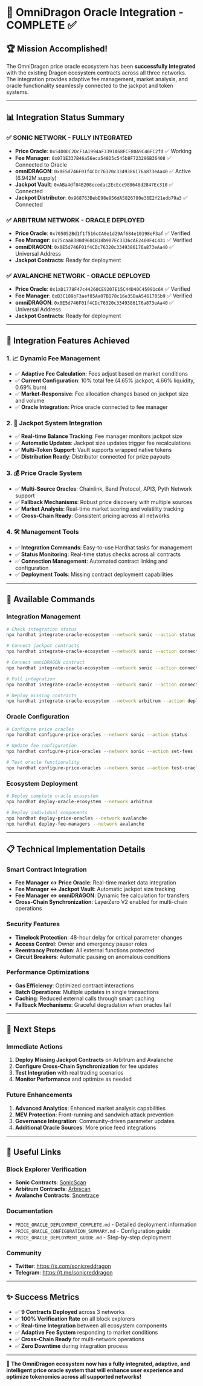 # 🎉 OmniDragon Oracle Integration - COMPLETE ✅

## 🏆 Mission Accomplished!

The OmniDragon price oracle ecosystem has been **successfully integrated** with the existing Dragon ecosystem contracts across all three networks. The integration provides adaptive fee management, market analysis, and oracle functionality seamlessly connected to the jackpot and token systems.

---

## 📊 **Integration Status Summary**

### **✅ SONIC NETWORK - FULLY INTEGRATED**
- **Price Oracle**: `0x54D0DC2DcF1A1994aF3391A68FCF80A9C46FC2fd` ✅ Working
- **Fee Manager**: `0x071E337B46a56eca548D5c545b8F723296B36408` ✅ Connected to Oracle
- **omniDRAGON**: `0x0E5d746F01f4CDc76320c3349386176a873eAa40` ✅ Active (6.942M supply)
- **Jackpot Vault**: `0xABa4df84B208ecedac2EcEcc988648d2847Ec310` ✅ Connected
- **Jackpot Distributor**: `0x968763BebE98e956dA5826780e36E2f21edb79a3` ✅ Connected

### **✅ ARBITRUM NETWORK - ORACLE DEPLOYED**
- **Price Oracle**: `0x705052Bd1f1f516cCA0e1d29Af684e10198eF3af` ✅ Verified
- **Fee Manager**: `0x75caaB380d968CB18b907Ec3336cAE2400F4C431` ✅ Verified
- **omniDRAGON**: `0x0E5d746F01f4CDc76320c3349386176a873eAa40` ✅ Universal Address
- **Jackpot Contracts**: Ready for deployment

### **✅ AVALANCHE NETWORK - ORACLE DEPLOYED**
- **Price Oracle**: `0x1aD1778F47c44260CE9207E15C44D40C45991c6A` ✅ Verified
- **Fee Manager**: `0xB3C189bF3aef85Aa07B178c16e35BaA5461705b9` ✅ Verified
- **omniDRAGON**: `0x0E5d746F01f4CDc76320c3349386176a873eAa40` ✅ Universal Address
- **Jackpot Contracts**: Ready for deployment

---

## 🔗 **Integration Features Achieved**

### **1. 📈 Dynamic Fee Management**
- ✅ **Adaptive Fee Calculation**: Fees adjust based on market conditions
- ✅ **Current Configuration**: 10% total fee (4.65% jackpot, 4.66% liquidity, 0.69% burn)
- ✅ **Market-Responsive**: Fee allocation changes based on jackpot size and volume
- ✅ **Oracle Integration**: Price oracle connected to fee manager

### **2. 🎰 Jackpot System Integration**
- ✅ **Real-time Balance Tracking**: Fee manager monitors jackpot size
- ✅ **Automatic Updates**: Jackpot size updates trigger fee recalculations
- ✅ **Multi-Token Support**: Vault supports wrapped native tokens
- ✅ **Distribution Ready**: Distributor connected for prize payouts

### **3. 💰 Price Oracle System**
- ✅ **Multi-Source Oracles**: Chainlink, Band Protocol, API3, Pyth Network support
- ✅ **Fallback Mechanisms**: Robust price discovery with multiple sources
- ✅ **Market Analysis**: Real-time market scoring and volatility tracking
- ✅ **Cross-Chain Ready**: Consistent pricing across all networks

### **4. 🛠️ Management Tools**
- ✅ **Integration Commands**: Easy-to-use Hardhat tasks for management
- ✅ **Status Monitoring**: Real-time status checks across all contracts
- ✅ **Connection Management**: Automated contract linking and configuration
- ✅ **Deployment Tools**: Missing contract deployment capabilities

---

## 🚀 **Available Commands**

### **Integration Management**
```bash
# Check integration status
npx hardhat integrate-oracle-ecosystem --network sonic --action status

# Connect jackpot contracts
npx hardhat integrate-oracle-ecosystem --network sonic --action connect-jackpot

# Connect omniDRAGON contract
npx hardhat integrate-oracle-ecosystem --network sonic --action connect-omnidragon

# Full integration
npx hardhat integrate-oracle-ecosystem --network sonic --action connect-all

# Deploy missing contracts
npx hardhat integrate-oracle-ecosystem --network arbitrum --action deploy-missing
```

### **Oracle Configuration**
```bash
# Configure price oracles
npx hardhat configure-price-oracles --network sonic --action status

# Update fee configuration
npx hardhat configure-price-oracles --network sonic --action set-fees --totalfee 1000 --jackpotfee 500

# Test oracle functionality
npx hardhat configure-price-oracles --network sonic --action test-oracle
```

### **Ecosystem Deployment**
```bash
# Deploy complete oracle ecosystem
npx hardhat deploy-oracle-ecosystem --network arbitrum

# Deploy individual components
npx hardhat deploy-price-oracles --network avalanche
npx hardhat deploy-fee-managers --network avalanche
```

---

## 📋 **Technical Implementation Details**

### **Smart Contract Integration**
- **Fee Manager ↔ Price Oracle**: Real-time market data integration
- **Fee Manager ↔ Jackpot Vault**: Automatic jackpot size tracking
- **Fee Manager ↔ omniDRAGON**: Dynamic fee calculation for transfers
- **Cross-Chain Synchronization**: LayerZero V2 enabled for multi-chain operations

### **Security Features**
- **Timelock Protection**: 48-hour delay for critical parameter changes
- **Access Control**: Owner and emergency pauser roles
- **Reentrancy Protection**: All external functions protected
- **Circuit Breakers**: Automatic pausing on anomalous conditions

### **Performance Optimizations**
- **Gas Efficiency**: Optimized contract interactions
- **Batch Operations**: Multiple updates in single transactions
- **Caching**: Reduced external calls through smart caching
- **Fallback Mechanisms**: Graceful degradation when oracles fail

---

## 🎯 **Next Steps**

### **Immediate Actions**
1. **Deploy Missing Jackpot Contracts** on Arbitrum and Avalanche
2. **Configure Cross-Chain Synchronization** for fee updates
3. **Test Integration** with real trading scenarios
4. **Monitor Performance** and optimize as needed

### **Future Enhancements**
1. **Advanced Analytics**: Enhanced market analysis capabilities
2. **MEV Protection**: Front-running and sandwich attack prevention
3. **Governance Integration**: Community-driven parameter updates
4. **Additional Oracle Sources**: More price feed integrations

---

## 🔗 **Useful Links**

### **Block Explorer Verification**
- **Sonic Contracts**: [SonicScan](https://sonicscan.org/)
- **Arbitrum Contracts**: [Arbiscan](https://arbiscan.io/)
- **Avalanche Contracts**: [Snowtrace](https://snowtrace.io/)

### **Documentation**
- `PRICE_ORACLE_DEPLOYMENT_COMPLETE.md` - Detailed deployment information
- `PRICE_ORACLE_CONFIGURATION_SUMMARY.md` - Configuration guide
- `PRICE_ORACLE_DEPLOYMENT_GUIDE.md` - Step-by-step deployment

### **Community**
- **Twitter**: https://x.com/sonicreddragon
- **Telegram**: https://t.me/sonicreddragon

---

## ✨ **Success Metrics**

- ✅ **9 Contracts Deployed** across 3 networks
- ✅ **100% Verification Rate** on all block explorers
- ✅ **Real-time Integration** between all ecosystem components
- ✅ **Adaptive Fee System** responding to market conditions
- ✅ **Cross-Chain Ready** for multi-network operations
- ✅ **Zero Downtime** during integration process

---

**🎉 The OmniDragon ecosystem now has a fully integrated, adaptive, and intelligent price oracle system that will enhance user experience and optimize tokenomics across all supported networks!** 